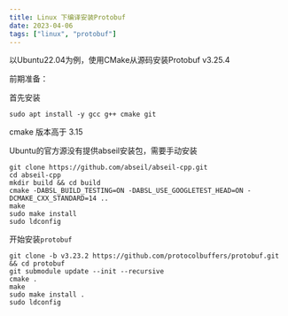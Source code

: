 ```yaml
---
title: Linux 下编译安装Protobuf
date: 2023-04-06
tags: ["linux", "protobuf"]
---
```


以Ubuntu22.04为例，使用CMake从源码安装Protobuf v3.25.4

前期准备：

首先安装
```shell
sudo apt install -y gcc g++ cmake git
```
cmake 版本高于 3.15

Ubuntu的官方源没有提供abseil安装包，需要手动安装
```shell
git clone https://github.com/abseil/abseil-cpp.git  
cd abseil-cpp  
mkdir build && cd build  
cmake -DABSL_BUILD_TESTING=ON -DABSL_USE_GOOGLETEST_HEAD=ON -DCMAKE_CXX_STANDARD=14 ..  
make  
sudo make install  
sudo ldconfig
```

开始安装`protobuf`
```shell
git clone -b v3.23.2 https://github.com/protocolbuffers/protobuf.git && cd protobuf  
git submodule update --init --recursive
cmake .  
make  
sudo make install .  
sudo ldconfig 
```